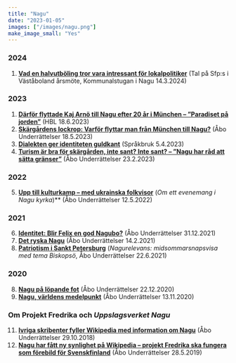 ```yaml
---
title: "Nagu"
date: "2023-01-05"
images: ["/images/nagu.png"]
make_image_small: "Yes"
---
```



### 2024

1. **[Vad en halvutböling tror vara intressant för lokalpolitiker](../vastaboland-sfp-2024-03)** (Tal på Sfp:s i Väståboland årsmöte, Kommunalstugan i Nagu 14.3.2024)

### 2023

1. **[Därför flyttade Kaj Arnö till Nagu efter 20 år i München – ”Paradiset på jorden”](../husis-nagu-flytt)** (HBL 18.6.2023)
1. **[Skärgårdens lockrop: Varför flyttar man från München till Nagu?](https://abounderrattelser.fi/skargardens-lockrop-varfor-flyttar-man-fran-munchen-till-nagu/
)** (Åbo Underrättelser 18.5.2023)
1. **[Dialekten ger identiteten guldkant](https://sprakbruk.fi/artiklar/dialekten-ger-identiteten-guldkant/)** (Språkbruk 5.4.2023)
1. **[Turism är bra för skärgården, inte sant? Inte sant? – ”Nagu har råd att sätta gränser”](https://abounderrattelser.fi/turism-ar-bra-for-skargarden-inte-sant-inte-sant-nagu-har-rad-att-satta-granser/)** (Åbo Underrättelser 23.2.2023)

### 2022

5. **[Upp till kulturkamp – med ukrainska folkvisor](https://abounderrattelser.fi/upp-till-kulturkamp-med-ukrainska-folkvisor/)** (_Om ett evenemang i Nagu kyrka_)** (Åbo Underrättelser 12.5.2022)

### 2021
6. **[Identitet: Blir Felix en god Nagubo?](https://abounderrattelser.fi/identitet-blir-felix-en-god-nagubo/)** (Åbo Underrättelser 31.12.2021)
4. **[Det ryska Nagu](https://abounderrattelser.fi/det-ryska-nagu/)** (Åbo Underrättelser 14.2.2021)
5. **[Patriotism i Sankt Petersburg](https://abounderrattelser.fi/patriotism-i-sankt-petersburg/)** (_Nagurelevans: midsommarsnapsvisa med tema Biskopsö_, Åbo Underrättelser 22.6.2021)


### 2020
8. **[Nagu på löpande fot](https://abounderrattelser.fi/nagu-pa-lopande-fot/)** (Åbo Underrättelser 22.12.2020)
1. **[Nagu, världens medelpunkt](https://abounderrattelser.fi/nagu-varldens-medelpunkt/)** (Åbo Underrättelser 13.11.2020)

### Om Projekt Fredrika och _Uppslagsverket Nagu_

11. **[Ivriga skribenter fyller Wikipedia med information om Nagu](https://abounderrattelser.fi/ivriga-skribenter-fyller-wikipedia-med-information-om-nagu/)** (Åbo Underrättelser 29.10.2018)
7. **[Nagu har fått ny synlighet på Wikipedia – projekt Fredrika ska fungera som förebild för Svenskfinland](https://abounderrattelser.fi/nagu-har-fatt-ny-synlighet-pa-wikipedia-projekt-fredrika-ska-fungera-som-forebild-for-svenskfinland/)** (Åbo Underrättelser 28.5.2019)
